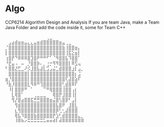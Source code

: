 # Algo
CCP6214 Algorithm Design and Analysis
If you are team Java, make a Team Java Folder and add the code inside it, some for Team C++

⠀⠀⠀⠀⠀⠀⠀⠀⠀⠀⠀⠀⠀⢀⣀⠀⠀⠀⠀⠀⠀⠀⠀⠀⠀
⠀⣠⣴⣾⣶⣶⣤⣄⣄⣤⣶⣾⣿⣿⣿⣿⣿⣶⣤⢀⣀⠀⠀⠀⠀
⡈⣿⣿⣿⣿⣿⣿⣿⣿⣿⣿⣿⣿⣿⣿⣿⣿⣿⣷⢸⣿⣿⣶⡄⠀
⡇⣿⣿⣿⣿⣿⣿⣿⣿⣿⣿⣿⣿⣿⣿⣿⣿⣿⣿⢸⣯⣕⣶⡇⠀
⢰⣿⡟⠙⠿⠿⠿⣿⣹⣿⠟⠛⠛⠋⠁⠈⠻⣿⣿⣧⠹⣿⣿⠁⠀
⠘⣟⣤⠠⠀⠤⠀⡘⣿⣿⡷⠄⡀⢐⡒⠻⠻⣿⣿⣿⡇⠿⣫⢤⠀
⠃⣿⣿⣜⣋⣀⠜⡪⣸⣿⣧⣼⣇⣩⣠⣬⣁⣾⣿⣿⣿⣰⡇⣠⡀                               
⠀⣿⣿⣿⣿⣿⣿⡇⣿⣿⣿⣿⣿⣿⣿⣿⣿⣿⣿⣿⣿⣿⡆⣨⠀
⣶⡘⣿⣿⣿⣿⣿⡇⣿⣿⣿⣿⣿⣿⣿⣿⣿⣿⣿⢏⣼⣿⣵⠏⠀
⠘⣷⡸⣿⣿⣿⣿⣇⠻⠿⠛⢹⣿⣿⣿⣿⣿⣿⢃⣾⣿⠿⠏⠀⠀
⠀⠸⡇⣿⣿⡿⠛⠀⠁⠀⠀⠀⠉⠛⢿⣿⣿⣿⢸⣿⣿⢠⡆⠀⠀
⠀⠀⣇⢿⣿⠁⠀⠀⠀⢀⣀⣀⣀⠀⠀⢿⣿⡟⣸⣿⣿⢸⡇⠀⠀
⠀⠀⢻⡜⣿⣴⣿⣿⣯⣛⣛⣿⣿⣿⣶⣬⣿⢣⣿⡿⠃⣠⡇⠀⠀
⠀⠀⠀⢻⣾⣿⣿⣿⣿⣿⣿⣿⣿⣿⣿⣿⣧⣿⠟⠀⣸⣿⣇⠀⠀
⠀⠀⠀⣆⢻⣿⣿⣿⣿⣿⣿⣿⣿⣿⣿⣿⡿⢃⢂⣼⣿⣿⣿⠀⠀
⠀⠀⠀⢿⣧⠹⣿⣿⣿⣷⣿⣿⣿⣿⣿⡟⣱⢃⣾⣿⣿⣿⣿⣄⡀
⠀⠀⠀⠸⠿⠷⠔⠭⠭⠭⠭⠭⠥⠶⠶⠾⠇⠾⠿⠿⠿⠿⠿⠿⠿⠀
